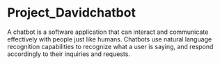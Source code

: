 # Project_Davidchatbot

A chatbot is a software application that can interact and communicate effectively with people just like humans. Chatbots use natural language recognition capabilities to recognize what a user is saying, and respond accordingly to their inquiries and requests.
